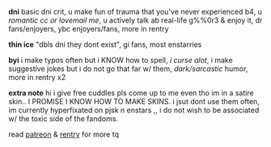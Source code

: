 **dni** basic dni crit, u make fun of trauma that you've never experienced b4, u _romantic cc or lovemail me_, u actively talk ab real-life g%%0r3 & enjoy it, dr fans/enjoyers, ybc enjoyers/fans, more in rentry

**thin ice** "dbls dni they dont exist", gi fans, most enstarries

**byi** i make typos often but i KNOW how to spell, _i curse alot_, i make suggestive jokes but i do not go that far w/ them, _dark/sarcastic_ humor, more in rentry x2

**extra note** hi i give free cuddles pls come up to me even tho im in a satire skin.. I PROMISE I KNOW HOW TO MAKE SKINS. i jsut dont use them often, im currently hyperfixated on pjsk n enstars ,, i do not wish to be associated w/ the toxic side of the fandoms.  

read [patreon](patreon.com/shinonomeakito) & [rentry](https://rentry.co/sakkuma) for more tq

